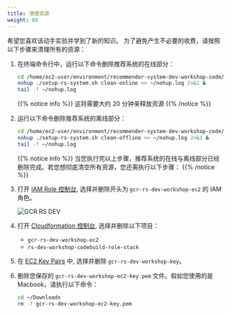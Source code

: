 ```yaml
---
title: 清理资源
weight: 60
---
```


希望您喜欢该动手实验并学到了新的知识。 为了避免产生不必要的收费，请按照以下步骤来清理所有的资源： 

1. 在终端命令行中，运行以下命令删除推荐系统的在线部分： 
    ```sh
    cd /home/ec2-user/environment/recommender-system-dev-workshop-code/scripts
    nohup ./setup-rs-system.sh clean-online >> ~/nohup.log 2>&1 &
    tail -f ~/nohup.log
    ```
   
   {{% notice info %}}
   这将需要大约 20 分钟来释放资源 
   {{% /notice %}}

2. 运行以下命令删除推荐系统的离线部分： 
    ```sh
    cd /home/ec2-user/environment/recommender-system-dev-workshop-code/scripts
    nohup ./setup-rs-system.sh clean-offline >> ~/nohup.log 2>&1 &
    tail -f ~/nohup.log
    ```
   
   {{% notice info %}}
   当您执行完以上步骤，推荐系统的在线与离线部分已经删除完成。若您想彻底清空所有资源，您还需执行以下步骤：
   {{% /notice %}}

3. 打开 [IAM Role 控制台](https://console.aws.amazon.com/iam/home#/roles), 选择并删除开头为 `gcr-rs-dev-workshop-ec2` 的 IAM 角色。

   ![GCR RS DEV](/images/gcr-rs-dev.png)

4. 打开 [Cloudformation 控制台](https://ap-southeast-1.console.aws.amazon.com/cloudformation/home?region=ap-northeast-1#/), 选择并删除以下项目：

   - `gcr-rs-dev-workshop-ec2` 
   - `rs-dev-workshop-codebuild-role-stack`
   
5. 在 [EC2 Key Pairs](https://console.aws.amazon.com/ec2/v2/home#KeyPairs:search=gcr-rs-dev-workshop-key) 中, 选择并删除 `gcr-rs-dev-workshop-key`。

6. 删除您保存的 `gcr-rs-dev-workshop-ec2-key.pem` 文件。假如您使用的是 Macbook，请执行以下命令：

   ```sh
   cd ~/Downloads
   rm -f gcr-rs-dev-workshop-ec2-key.pem
   ```

